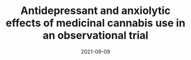 ---
title: "Antidepressant and anxiolytic effects of medicinal cannabis use in an observational trial"
collection: publications
permalink: /publication/2021-09-09-cannabis-depression-anxiety
date: 2021-09-09
venue: 'Frontiers in Psychiatry'
paperurl: 'http://marterin.github.io/files/Martin et al. (2021b).pdf'
citation: '<b>Martin EL</b>, Strickland JC, Schlienz NJ, Munson J, Jackson H, Bonn-Miller MO, &amp; Vandrey R. Antidepressant and anxiolytic effects of medicinal cannabis use in an observational trial. <i>Frontiers in Psychiatry</i>. (2021).'
---